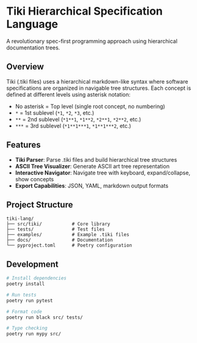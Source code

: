 # Tiki Hierarchical Specification Language

A revolutionary spec-first programming approach using hierarchical documentation trees.

## Overview

Tiki (.tiki files) uses a hierarchical markdown-like syntax where software specifications are organized in navigable tree structures. Each concept is defined at different levels using asterisk notation:

- No asterisk = Top level (single root concept, no numbering)  
- `*` = 1st sublevel (`*1`, `*2`, `*3`, etc.)
- `**` = 2nd sublevel (`*1**1`, `*1**2`, `*2**1`, `*2**2`, etc.)
- `***` = 3rd sublevel (`*1**1***1`, `*1**1***2`, etc.)

## Features

- **Tiki Parser**: Parse .tiki files and build hierarchical tree structures
- **ASCII Tree Visualizer**: Generate ASCII art tree representation
- **Interactive Navigator**: Navigate tree with keyboard, expand/collapse, show concepts
- **Export Capabilities**: JSON, YAML, markdown output formats

## Project Structure

```
tiki-lang/
├── src/tiki/           # Core library
├── tests/              # Test files
├── examples/           # Example .tiki files
├── docs/               # Documentation
└── pyproject.toml      # Poetry configuration
```

## Development

```bash
# Install dependencies
poetry install

# Run tests  
poetry run pytest

# Format code
poetry run black src/ tests/

# Type checking
poetry run mypy src/
```